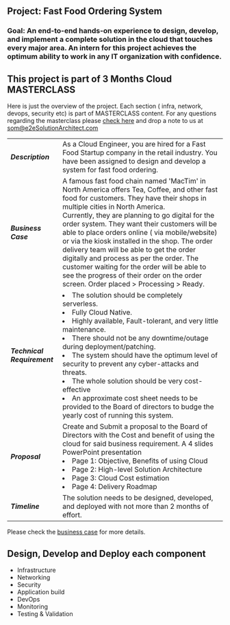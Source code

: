 ## Project: Fast Food Ordering System

### Goal: An end-to-end hands-on experience to design, develop, and implement a complete solution in the cloud that touches every major area. An intern for this project achieves the optimum ability to work in any IT organization with confidence.  

## This project is part of 3 Months Cloud MASTERCLASS
Here is just the overview of the project. Each section ( infra, network, devops, security etc) is part of MASTERCLASS content. For any questions regarding the masterclass please [check here](https://github.com/e2eSolutionArchitect/academy/tree/main/masterclass) and drop a note to us at som@e2eSolutionArchitect.com

|   |   |
|---|---|
|  ***Description*** |  As a Cloud Engineer, you are hired for a Fast Food Startup company in the retail industry. You have been assigned to design and develop a system for fast food ordering. | 
| ***Business Case***  | A famous fast food chain named 'MacTim' in North America offers Tea, Coffee, and other fast food for customers. They have their shops in multiple cities in North America. <br> Currently, they are planning to go digital for the order system. They want their customers will be able to place orders online ( via mobile/website) or via the kiosk installed in the shop. The order delivery team will be able to get the order digitally and process as per the order. The customer waiting for the order will be able to see the progress of their order on the order screen. Order placed > Processing > Ready.|
|  ***Technical Requirement*** |  <ui> <li> The solution should be completely serverless. </li> <li>Fully Cloud Native. </li> <li> Highly available, Fault-tolerant, and very little maintenance. </li> <li>There should not be any downtime/outage during deployment/patching. </li> <li> The system should have the optimum level of security to prevent any cyber-attacks and threats.</li> <li> The whole solution should be very cost-effective </li> <li> An approximate cost sheet needs to be provided to the Board of directors to budge the yearly cost of running this system.| 
|  ***Proposal*** | Create and Submit a proposal to the Board of Directors with the Cost and benefit of using the cloud for said business requirement. A 4 slides PowerPoint presentation <ui> <li> Page 1: Objective, Benefits of using Cloud </li> <li>Page 2: High-level Solution Architecture </li> <li> Page 3: Cloud Cost estimation </li> <li> Page 4: Delivery Roadmap </li></ui>| 
|  ***Timeline*** |  The solution needs to be designed, developed, and deployed with not more than 2 months of effort. | 

Please check the [business case](https://github.com/e2eSolutionArchitect/azure-cloud-masterclass/blob/main/projects/fastfood-ordering-system/01-business-case.md) for more details. 

## Design, Develop and Deploy each component 

- Infrastructure
- Networking
- Security
- Application build
- DevOps
- Monitoring
- Testing & Validation

